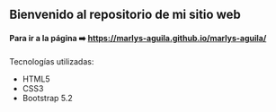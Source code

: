 ## Bienvenido al repositorio de mi sitio web 

#### Para ir a la página ➡️ https://marlys-aguila.github.io/marlys-aguila/

Tecnologías utilizadas:
- HTML5
- CSS3
- Bootstrap 5.2
